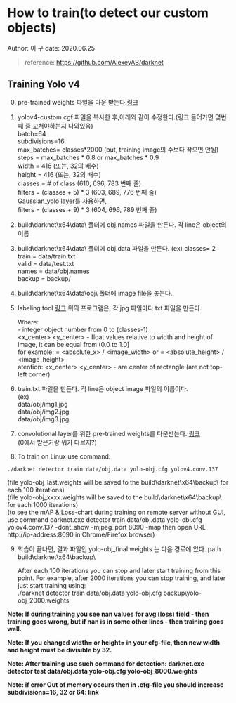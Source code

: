 # How to train(to detect our custom objects)
Author: 이  구
date: 2020.06.25
> reference: https://github.com/AlexeyAB/darknet

## Training Yolo v4

0. pre-trained weights 파일을 다운 받는다.[링크](https://github.com/AlexeyAB/darknet/releases/download/darknet_yolo_v3_optimal/yolov4.conv.137)    
1. yolov4-custom.cgf 파일을 복사한 후,아래와 같이 수정한다.(링크 들어가면 몇번째 줄 고쳐야하는지 나와있음)   
    batch=64   
    subdivisions=16   
    max_batches= classes*2000 (but, training image의 수보다 작으면 안됨)   
    steps = max_batches * 0.8 or max_batches * 0.9   
    width = 416 (또는, 32의 배수)   
    height = 416 (또는, 32의 배수)   
    classes = # of class (610, 696, 783 번째 줄)   
    filters = (classes + 5) * 3 (603, 689, 776 번째 줄)   
    Gaussian_yolo layer를 사용하면,   
    filters = (classes + 9) * 3 (604, 696, 789 번째 줄)   
    
2. build\darknet\x64\data\ 폴더에 obj.names 파일을 만든다. 각 line은 object의 이름   

3. build\darknet\x64\data\ 폴더에 obj.data 파일을 만든다.
  (ex)
  classes= 2   
  train  = data/train.txt   
  valid  = data/test.txt   
  names = data/obj.names   
  backup = backup/ 
  
4. build\darknet\x64\data\obj\ 폴더에 image file을 놓는다.   

5. labeling tool [링크](https://github.com/AlexeyAB/Yolo_mark)
   위의 프로그램은, 각 jpg 파일마다 txt 파일을 만든다.   
  
    Where:   
    <object-class> - integer object number from 0 to (classes-1)   
    <x_center> <y_center> <width> <height> - float values relative to width and height of image, it can be equal from (0.0 to 1.0]   
    for example: <x> = <absolute_x> / <image_width> or <height> = <absolute_height> / <image_height>   
    atention: <x_center> <y_center> - are center of rectangle (are not top-left corner)   
 
6. train.txt 파일을 만든다. 각 line은 object image 파일의 이름이다.   
  (ex)   
  data/obj/img1.jpg   
  data/obj/img2.jpg   
  data/obj/img3.jpg   
  
7. convolutional layer를 위한 pre-trained weights를 다운받는다. [링크](https://pjreddie.com/media/files/darknet53.conv.74)   
(0에서 받은거랑 뭐가 다르지?)

8. To train on Linux use command:   
```(bash)
./darknet detector train data/obj.data yolo-obj.cfg yolov4.conv.137   
```
  (file yolo-obj_last.weights will be saved to the build\darknet\x64\backup\ for each 100 iterations)   
  (file yolo-obj_xxxx.weights will be saved to the build\darknet\x64\backup\ for each 1000 iterations)   
  (to see the mAP & Loss-chart during training on remote server without GUI, use command darknet.exe detector train data/obj.data yolo-obj.cfg yolov4.conv.137 -dont_show -mjpeg_port 8090 -map then open URL http://ip-address:8090 in Chrome/Firefox browser)   

9. 학습이 끝나면, 결과 파일인  yolo-obj_final.weights 는 다음 경로에 있다. path build\darknet\x64\backup\   

   After each 100 iterations you can stop and later start training from this point. For example, after 2000 iterations you can stop training, and later just start training using:   
./darknet detector train data/obj.data yolo-obj.cfg backup\yolo-obj_2000.weights   


**Note: If during training you see nan values for avg (loss) field - then training goes wrong, but if nan is in some other lines - then training goes well.**   

**Note: If you changed width= or height= in your cfg-file, then new width and height must be divisible by 32.**   

**Note: After training use such command for detection: darknet.exe detector test data/obj.data yolo-obj.cfg yolo-obj_8000.weights**   

**Note: if error Out of memory occurs then in .cfg-file you should increase subdivisions=16, 32 or 64: link**   

